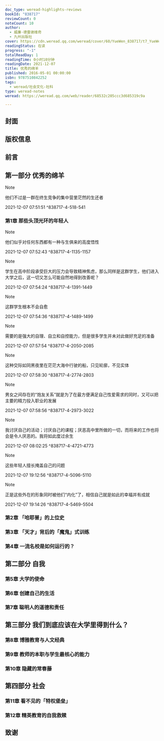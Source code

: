 ```yaml
---
doc_type: weread-highlights-reviews
bookId: "838717"
reviewCount: 0
noteCount: 10
author:
  - 威廉·德雷谢维奇
  - 九州出版社
cover: https://cdn.weread.qq.com/weread/cover/60/YueWen_838717/t7_YueWen_838717.jpg
readingStatus: 在读
progress: "-1"
totalReadDay: 1
readingTime: 0小时10分钟
readingDate: 2021-12-07
title: 优秀的绵羊
published: 2016-05-01 00:00:00
isbn: 9787510842252
tags:
  - weread/社会文化-社科
type: weread-notes
weread: https://weread.qq.com/web/reader/68532c205ccc3d685319c9a

---
```



## 封面

## 版权信息

## 前言

## 第一部分 优秀的绵羊

> [!NOTE] 
> 他们不过是一群在终生竞争的集中营里茫然的生还者
> 
> 2021-12-07 07:51:51 ^838717-4-518-541

### 第1章 那些头顶光环的年轻人

> [!NOTE] 
> 他们似乎对任何东西都有一种与生俱来的高度悟性
> 
> 2021-12-07 07:52:43 ^838717-4-1135-1157

> [!NOTE] 
> 学生在高中阶段承受巨大的压力会导致精神焦虑，那么同样是这群学生，他们进入大学之后，这一切又怎么可能自然地得到改善呢？
> 
> 2021-12-07 07:54:24 ^838717-4-1391-1449

> [!NOTE] 
> 这群学生根本不会自愈
> 
> 2021-12-07 07:54:36 ^838717-4-1489-1499

> [!NOTE] 
> 需要的是强大的自理、自立和自控能力，但是很多学生并未对此做好充足的准备
> 
> 2021-12-07 07:57:54 ^838717-4-2050-2085

> [!NOTE] 
> 这种交际如同黑夜里在茫茫大海中行驶的船，只见轮廓，不见实体
> 
> 2021-12-07 07:58:30 ^838717-4-2774-2803

> [!NOTE] 
> 男女之间存在的“炮友关系”就是为了在最方便满足自己性爱需求的同时，又可以把主要的精力投入职业的发展
> 
> 2021-12-07 07:58:56 ^838717-4-2973-3022

> [!NOTE] 
> 我讨厌自己的活动；讨厌自己的课程；厌恶高中里所做的一切，而将来的工作也将会是令人厌恶的。我将如此度过余生
> 
> 2021-12-07 08:02:25 ^838717-4-4721-4773

> [!NOTE] 
> 这些年轻人擅长掩盖自己的问题
> 
> 2021-12-07 19:12:56 ^838717-4-5096-5110

> [!NOTE] 
> 正是这些外在的形象同时被他们“内化”了，相信自己就是如此的幸福并有成就
> 
> 2021-12-07 19:14:26 ^838717-4-5469-5504

### 第2章 「哈耶普」的上位史

### 第3章 「天才」背后的「魔鬼」式训练

### 第4章 一流名校是如何运行的？

## 第二部分 自我

### 第5章 大学的使命

### 第6章 创建自己的生活

### 第7章 聪明人的道德和责任

## 第三部分 我们到底应该在大学里得到什么？

### 第8章 博雅教育与人文经典

### 第9章 教师的本职与学生最核心的能力

### 第10章 隐藏的常春藤

## 第四部分 社会

### 第11章 看不见的「特权堡垒」

### 第12章 精英教育的自我救赎

## 致谢

